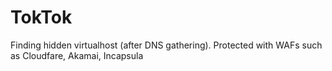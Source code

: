 # TokTok
 Finding hidden virtualhost (after DNS gathering). Protected with WAFs such as Cloudfare, Akamai, Incapsula
